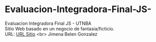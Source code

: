 # Evaluacion-Integradora-Final-JS-
Evaluacion Integradora Final JS - UTNBA <br>
Sitio Web basado en un negocio de fantasia/ficticio. <br>
URL: [URL Sitio]([https://link-url-here.org](https://lavianda.netlify.app/)https://lavianda.netlify.app/) <br>
Jimena Belen Gonzalez
